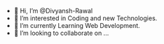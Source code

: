 - 👋 Hi, I’m @Divyansh-Rawal
- 👀 I’m interested in Coding and new Technologies.
- 🌱 I’m currently Learning Web Development.
- 💞️ I’m looking to collaborate on ...

<!---
Divyansh-Rawal/Divyansh-Rawal is a ✨ special ✨ repository because its `README.md` (this file) appears on your GitHub profile.
You can click the Preview link to take a look at your changes.
--->
